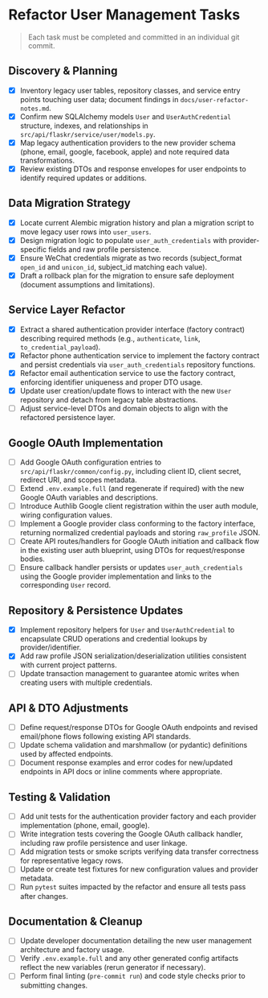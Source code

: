 # Refactor User Management Tasks

> Each task must be completed and committed in an individual git commit.

## Discovery & Planning
- [x] Inventory legacy user tables, repository classes, and service entry points touching user data; document findings in `docs/user-refactor-notes.md`.
- [x] Confirm new SQLAlchemy models `User` and `UserAuthCredential` structure, indexes, and relationships in `src/api/flaskr/service/user/models.py`.
- [x] Map legacy authentication providers to the new provider schema (phone, email, google, facebook, apple) and note required data transformations.
- [x] Review existing DTOs and response envelopes for user endpoints to identify required updates or additions.

## Data Migration Strategy
- [x] Locate current Alembic migration history and plan a migration script to move legacy user rows into `user_users`.
- [x] Design migration logic to populate `user_auth_credentials` with provider-specific fields and raw profile persistence.
- [x] Ensure WeChat credentials migrate as two records (subject_format `open_id` and `unicon_id`, subject_id matching each value).
- [x] Draft a rollback plan for the migration to ensure safe deployment (document assumptions and limitations).

## Service Layer Refactor
- [x] Extract a shared authentication provider interface (factory contract) describing required methods (e.g., `authenticate`, `link`, `to_credential_payload`).
- [x] Refactor phone authentication service to implement the factory contract and persist credentials via `user_auth_credentials` repository functions.
- [x] Refactor email authentication service to use the factory contract, enforcing identifier uniqueness and proper DTO usage.
- [x] Update user creation/update flows to interact with the new `User` repository and detach from legacy table abstractions.
- [ ] Adjust service-level DTOs and domain objects to align with the refactored persistence layer.

## Google OAuth Implementation
- [ ] Add Google OAuth configuration entries to `src/api/flaskr/common/config.py`, including client ID, client secret, redirect URI, and scopes metadata.
- [ ] Extend `.env.example.full` (and regenerate if required) with the new Google OAuth variables and descriptions.
- [ ] Introduce Authlib Google client registration within the user auth module, wiring configuration values.
- [ ] Implement a Google provider class conforming to the factory interface, returning normalized credential payloads and storing `raw_profile` JSON.
- [ ] Create API routes/handlers for Google OAuth initiation and callback flow in the existing user auth blueprint, using DTOs for request/response bodies.
- [ ] Ensure callback handler persists or updates `user_auth_credentials` using the Google provider implementation and links to the corresponding `User` record.

## Repository & Persistence Updates
- [x] Implement repository helpers for `User` and `UserAuthCredential` to encapsulate CRUD operations and credential lookups by provider/identifier.
- [x] Add raw profile JSON serialization/deserialization utilities consistent with current project patterns.
- [ ] Update transaction management to guarantee atomic writes when creating users with multiple credentials.

## API & DTO Adjustments
- [ ] Define request/response DTOs for Google OAuth endpoints and revised email/phone flows following existing API standards.
- [ ] Update schema validation and marshmallow (or pydantic) definitions used by affected endpoints.
- [ ] Document response examples and error codes for new/updated endpoints in API docs or inline comments where appropriate.

## Testing & Validation
- [ ] Add unit tests for the authentication provider factory and each provider implementation (phone, email, google).
- [ ] Write integration tests covering the Google OAuth callback handler, including raw profile persistence and user linkage.
- [ ] Add migration tests or smoke scripts verifying data transfer correctness for representative legacy rows.
- [ ] Update or create test fixtures for new configuration values and provider metadata.
- [ ] Run `pytest` suites impacted by the refactor and ensure all tests pass after changes.

## Documentation & Cleanup
- [ ] Update developer documentation detailing the new user management architecture and factory usage.
- [ ] Verify `.env.example.full` and any other generated config artifacts reflect the new variables (rerun generator if necessary).
- [ ] Perform final linting (`pre-commit run`) and code style checks prior to submitting changes.
